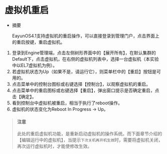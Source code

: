 # 虚拟机重启
* 摘要

  EayunOS4.1支持虚拟机的重启操作，可以直接登录到管理门户，点击界面上的重启按键，重启虚拟机。

1. 登录到Engine管理端，点击左侧树形界面中的【展开所有】，在默认集群的Default下，点击虚拟机，在右侧的虚拟机列表中，选择一台虚拟机（本实验中以EL7虚拟机为例）。
1. 若虚拟机状态为Up（如果不是，请运行它），则菜单栏中的【重启】按钮是可用的。
1. 点击菜单中的控制台图标或右键选择【控制台】，以观察虚拟机的重启。
1. 点击菜单中的重启图标或右键选择【重启】，弹出窗口提示是否确定重启，点击【确定】。
1. 看到控制台中虚拟机被重启，相当于执行了reboot操作。
1. 虚拟机的状态变化为Reboot In Progress -> Up。

> #### 注意
> 此处的重启虚拟机功能，是重新启动虚拟机的操作系统。而下面章节介绍的【编辑运行中的虚拟机】，当提示`下次关机再开机生效`时，需要将虚拟机关闭，再次运行虚拟机时，才能使修改生效。
